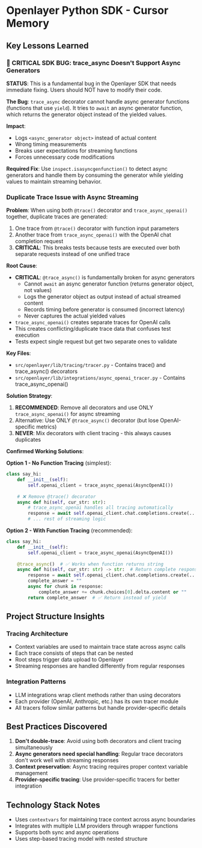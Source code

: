 # Openlayer Python SDK - Cursor Memory

## Key Lessons Learned

### 🚨 CRITICAL SDK BUG: trace_async Doesn't Support Async Generators

**STATUS**: This is a fundamental bug in the Openlayer SDK that needs immediate fixing. Users should NOT have to modify their code.

**The Bug**: `trace_async` decorator cannot handle async generator functions (functions that use `yield`). It tries to `await` an async generator function, which returns the generator object instead of the yielded values.

**Impact**: 
- Logs `<async_generator object>` instead of actual content
- Wrong timing measurements  
- Breaks user expectations for streaming functions
- Forces unnecessary code modifications

**Required Fix**: Use `inspect.isasyncgenfunction()` to detect async generators and handle them by consuming the generator while yielding values to maintain streaming behavior.

### Duplicate Trace Issue with Async Streaming

**Problem**: When using both `@trace()` decorator and `trace_async_openai()` together, duplicate traces are generated:
1. One trace from `@trace()` decorator with function input parameters
2. Another trace from `trace_async_openai()` with the OpenAI chat completion request
3. **CRITICAL**: This breaks tests because tests are executed over both separate requests instead of one unified trace

**Root Cause**: 
- **CRITICAL**: `@trace_async()` is fundamentally broken for async generators
  - Cannot `await` an async generator function (returns generator object, not values)
  - Logs the generator object as output instead of actual streamed content
  - Records timing before generator is consumed (incorrect latency)
  - Never captures the actual yielded values
- `trace_async_openai()` creates separate traces for OpenAI calls  
- This creates conflicting/duplicate trace data that confuses test execution
- Tests expect single request but get two separate ones to validate

**Key Files**:
- `src/openlayer/lib/tracing/tracer.py` - Contains trace() and trace_async() decorators
- `src/openlayer/lib/integrations/async_openai_tracer.py` - Contains trace_async_openai()

**Solution Strategy**:
1. **RECOMMENDED**: Remove all decorators and use ONLY `trace_async_openai()` for async streaming
2. Alternative: Use ONLY `@trace_async()` decorator (but lose OpenAI-specific metrics)
3. **NEVER**: Mix decorators with client tracing - this always causes duplicates

**Confirmed Working Solutions**:

**Option 1 - No Function Tracing** (simplest):
```python
class say_hi:
    def __init__(self):
        self.openai_client = trace_async_openai(AsyncOpenAI())
    
    # ❌ Remove @trace() decorator
    async def hi(self, cur_str: str):
        # trace_async_openai handles all tracing automatically
        response = await self.openai_client.chat.completions.create(...)
        # ... rest of streaming logic
```

**Option 2 - With Function Tracing** (recommended):
```python
class say_hi:
    def __init__(self):
        self.openai_client = trace_async_openai(AsyncOpenAI())
    
    @trace_async()  # ✅ Works when function returns string
    async def hi(self, cur_str: str) -> str:  # Return complete response
        response = await self.openai_client.chat.completions.create(...)
        complete_answer = ""
        async for chunk in response:
            complete_answer += chunk.choices[0].delta.content or ""
        return complete_answer  # ✅ Return instead of yield
```

## Project Structure Insights

### Tracing Architecture
- Context variables are used to maintain trace state across async calls
- Each trace consists of steps that can be nested
- Root steps trigger data upload to Openlayer
- Streaming responses are handled differently from regular responses

### Integration Patterns
- LLM integrations wrap client methods rather than using decorators
- Each provider (OpenAI, Anthropic, etc.) has its own tracer module
- All tracers follow similar patterns but handle provider-specific details

## Best Practices Discovered

1. **Don't double-trace**: Avoid using both decorators and client tracing simultaneously
2. **Async generators need special handling**: Regular trace decorators don't work well with streaming responses  
3. **Context preservation**: Async tracing requires proper context variable management
4. **Provider-specific tracing**: Use provider-specific tracers for better integration

## Technology Stack Notes

- Uses `contextvars` for maintaining trace context across async boundaries
- Integrates with multiple LLM providers through wrapper functions
- Supports both sync and async operations
- Uses step-based tracing model with nested structure